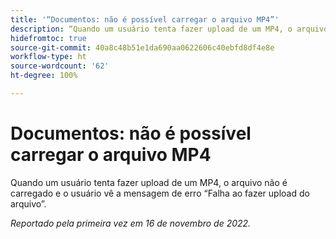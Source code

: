 ```yaml
---
title: '“Documentos: não é possível carregar o arquivo MP4”'
description: “Quando um usuário tenta fazer upload de um MP4, o arquivo não é carregado e o usuário vê a mensagem de erro Falha ao fazer upload do arquivo.”
hidefromtoc: true
source-git-commit: 40a8c48b51e1da690aa0622606c40ebfd8df4e8e
workflow-type: ht
source-wordcount: '62'
ht-degree: 100%

---
```



# Documentos: não é possível carregar o arquivo MP4

Quando um usuário tenta fazer upload de um MP4, o arquivo não é carregado e o usuário vê a mensagem de erro “Falha ao fazer upload do arquivo”.

_Reportado pela primeira vez em 16 de novembro de 2022._

